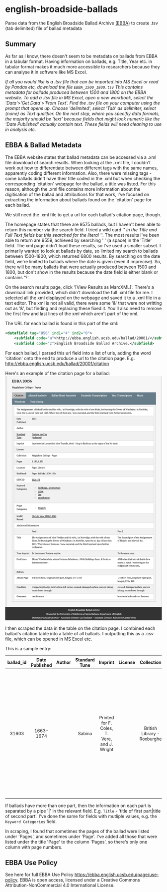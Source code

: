 # english-broadside-ballads
Parse data from the English Broadside Ballad Archive [(EBBA)](https://ebba.english.ucsb.edu) to create .tsv (tab delimited) file of ballad metadata

## Summary
As far as I know, there doesn't seem to be metadata on ballads from EBBA in a tabular format. Having information on ballads, e.g. Title, Year etc. in tabular format makes it much more accessible to researchers because they can analyse it in software like MS Excel.

*If all you would like is a .tsv file that can be imported into MS Excel or read by Pandas etc, download the file `EBBA_1500_1800.tsv` This contains metadata for ballads produced between 1500 and 1800 on the EBBA website. To add a .tsv file in MS Excel, open a new workbook, select the 'Data'>'Get Data'>'From Text'. Find the .tsv file on your computer using the prompt that opens up. Choose 'delimited', select 'Tab' as delimiter, select {none} as Text qualifier. On the next step, where you specifiy data formats, the majority should be 'text' because fields that might look numeric like the 'Date Published' actually contain text. These fields will need cleaning to use in analysis etc.*

## EBBA & Ballad Metadata
The EBBA website states that ballad metadata can be accessed via a .xml file download of search results. When looking at the .xml file, I couldn't work out how to differentiate between different tags with the same names, apparently coding different information. Also, there were missing tags - some ballads didn't have their title coded in the .xml but when checking the corresponding 'citation' webpage for the ballad, a title was listed. For this reason, although the .xml file contains more information about the digitisation of the ballad and attributions for that work, I've focused on extracting the information about ballads found on the 'citation' page for each ballad.

We still need the .xml file to get a url for each ballad's citation page, though.

 The homepage states that there are 9575 ballads, but I haven't been able to return this number via the search field. I tried a wild card '*' in the Title and Full Text fields but this searched for the literal '*'. The most results I've been able to return are 9559, achieved by searching ' ' (a space) in the 'Title' field. The xml page didn't load these results, so I've used a smaller subset. I primarily wanted to look at ballads by date, so limited my search to ballads between 1500-1800, which returned 6800 results. By searching on the date field, we're limited to ballads where the date is given (even if imprecise). So, there will be many ballads that were actually produced between 1500 and 1800, but don't show in the results because the date field is either blank or contains '?'.

On the search results page, click '[View Results as MarcXML]'. There's a download link provided, which didn't download the full .xml file for me. I selected all the xml displayed on the webpage and saved it to a .xml file in a text editor. The xml is not all valid, there were some '&' that were not writting out as '&amp;', but finding and replacing these fixed it. You'll also need to remove the first few and last lines of the xml which aren't part of the xml.

The URL for each ballad is found in this part of the xml:

```xml
<datafield tag="856" ind1="4" ind2="0">
	<subfield code="u">http://ebba.english.ucsb.edu/ballad/20001/</subfield>
	<subfield code="z">English Broadside Ballad Archive.</subfield>
```

For each ballad, I parsed this url field into a list of urls, adding the word 'citation' onto the end to produce a url to the citation page. E.g. http://ebba.english.ucsb.edu/ballad/20001/citation

Here's an example of the citation page for a ballad:
![EBBA citation page sample](citation_page_sample.png "EBBA citation page sample")

I then scraped the data in the table on the citation page. I combined each ballad's citation table into a table of all ballads. I outputting this as a .csv file, which can be opened in MS Excel etc.

This is a sample entry:

ballad\_id|Date Published|Author|Standard Tune|Imprint|License|Collection|Location|Shelfmark|ESTC ID|Keyword Categories|MARC Record|Title|Tune Imprint|First Lines|Refrain|Condition|Ornament|url|Pepys Categories|Album Page|Notes|Pages
:-----:|:-----:|:-----:|:-----:|:-----:|:-----:|:-----:|:-----:|:-----:|:-----:|:-----:|:-----:|:-----:|:-----:|:-----:|:-----:|:-----:|:-----:|:-----:|:-----:|:-----:|:-----:|:-----:
31603|1663-1674| |Sabina|Printed for F. Coles, T. Vere, and J. Wright| |British Library - Roxburghe|British Library|C.20.f.8.93|R228172|love\|mythology / Classical\|sex / sexuality|Click to View MARC-XML|CVPIDS CVRTESIE: / in the wooing of fair Sabina.|To a pleasant new Tune.|AS on a day Sabina fell asleep, / Into her bower it was my chance to creep,|I first spake soft, \| And thought it best, \| Then did I touch, \| But yet she slept, \| Where Cupids lips, \| With quaking fear,| | |http://ebba.english.ucsb.edu/ballad/31603/citation| | |Printed on the verso of EBBA 31602, entitled "WILLOUGHBY: / Being a true Relation of a famous and bloody BATTEL fought in Flanders, / by the Noble and Valiant Willoughby, with 1500 English, against 40000 Spa- / niards, where the English obtain'd a notable Victory, to the Glory and Renown of our Nation."|2.93 Verso

If ballads have more than one part, then the information on each part is separated by a pipe '|' in the relevant field. E.g. `Title` - 'title of first part|title of second part'. I've done the same for fields with mutliple values, e.g. the `Keyword Categories` field.

In scraping, I found that sometimes the pages of the ballad were listed under 'Pages', and sometimes under 'Page'. I've added all those that were listed under the title 'Page' to the column 'Pages', so there's only one column with page numbers.

## EBBA Use Policy

See here for full EBBA Use Policy https://ebba.english.ucsb.edu/page/use-policy. EBBA is open access, licensed under a Creative Commons Attribution-NonCommercial 4.0 International License.
